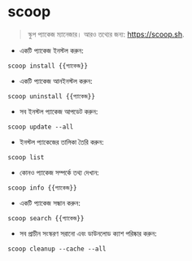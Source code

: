 # scoop

> স্কুপ প্যাকেজ ম্যানেজার।
> আরও তথ্যের জন্য: <https://scoop.sh>.

- একটি প্যাকেজ ইনস্টল করুন:

`scoop install {{প্যাকেজ}}`

- একটি প্যাকেজ আনইনস্টল করুন:

`scoop uninstall {{প্যাকেজ}}`

- সব ইনস্টল প্যাকেজ আপডেট করুন:

`scoop update --all`

- ইনস্টল প্যাকেজের তালিকা তৈরি করুন:

`scoop list`

- কোনও প্যাকেজ সম্পর্কে তথ্য দেখান:

`scoop info {{প্যাকেজ}}`

- একটি প্যাকেজ সন্ধান করুন:

`scoop search {{প্যাকেজ}}`

- সব প্রাচীন সংস্করণ সরানো এবং ডাউনলোড ক্যাশ পরিষ্কার করুন:

`scoop cleanup --cache --all`
